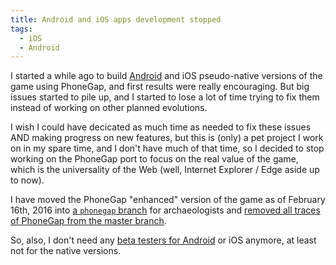 ```yaml
---
title: Android and iOS apps development stopped
tags:
  - iOS
  - Android
---
```


I started a while ago to build [Android](/2016/01/esviji-now-an-android-app-in-google-play.html) and iOS pseudo-native versions of the game using PhoneGap, and first results were really encouraging. But big issues started to pile up, and I started to lose a lot of time trying to fix them instead of working on other planned evolutions.

I wish I could have decicated as much time as needed to fix these issues AND making progress on new features, but this is (only) a pet project I work on in my spare time, and I don't have much of that time, so I decided to stop working on the PhoneGap port to focus on the real value of the game, which is the universality of the Web (well, Internet Explorer / Edge aside up to now).

I have moved the PhoneGap "enhanced" version of the game as of February 16th, 2016 into [a `phonegap` branch](https://github.com/esviji/esviji/tree/phonegap) for archaeologists and [removed all traces of PhoneGap from the master branch](https://github.com/esviji/esviji/commit/6b5607d3556dca7dbdc1c703be0a9017a7880f5c).

So, also, I don't need any [beta testers for Android](/2016/01/looking-for-beta-testers.html) or iOS anymore, at least not for the native versions.